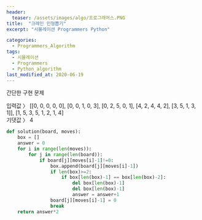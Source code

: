 ```yaml
---
header:
  teaser: /assets/images/algo/프로그래머스.PNG
title:  "크레인 인형뽑기"
excerpt: "시뮬레이션 Programmers Python"

categories:
  - Programmers_Algorithm
tags:
  - 시뮬레이션
  - Programmers
  - Python_algorithm
last_modified_at: 2020-06-19
---
```

간단한 구현 문제

입력값 〉	[[0, 0, 0, 0, 0], [0, 0, 1, 0, 3], [0, 2, 5, 0, 1], [4, 2, 4, 4, 2], [3, 5, 1, 3, 1]], [1, 5, 3, 5, 1, 2, 1, 4]  
기댓값 〉	4  

```python
def solution(board, moves):
    box = []
    answer = 0
    for i in range(len(moves)):
        for j in range(len(board)):
            if board[j][moves[i]-1]!=0:
                box.append(board[j][moves[i]-1])
                if len(box)>=2:
                    if box[len(box)-1] == box[len(box)-2]:
                        del box[len(box)-1]
                        del box[len(box)-1]
                        answer = answer+1
                board[j][moves[i]-1] = 0
                break
    return answer*2
```
